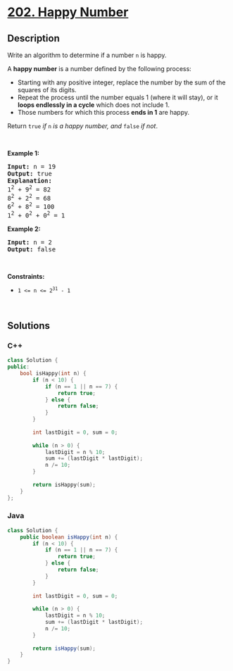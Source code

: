 # [202. Happy Number](https://leetcode.com/problems/happy-number)

## Description

<p>Write an algorithm to determine if a number <code>n</code> is happy.</p>

<p>A <strong>happy number</strong> is a number defined by the following process:</p>

<ul>
    <li>Starting with any positive integer, replace the number by the sum of the squares of its digits.</li>
    <li>Repeat the process until the number equals 1 (where it will stay), or it <strong>loops endlessly in a cycle</strong> which does not include 1.</li>
    <li>Those numbers for which this process <strong>ends in 1</strong> are happy.</li>
</ul>

<p>Return <code>true</code> <em>if</em> <code>n</code> <em>is a happy number, and</em> <code>false</code> <em>if not</em>.</p>

<p>&nbsp;</p>
<p><strong class="example">Example 1:</strong></p>

<pre>
<strong>Input:</strong> n = 19
<strong>Output:</strong> true
<strong>Explanation:</strong>
1<sup>2</sup> + 9<sup>2</sup> = 82
8<sup>2</sup> + 2<sup>2</sup> = 68
6<sup>2</sup> + 8<sup>2</sup> = 100
1<sup>2</sup> + 0<sup>2</sup> + 0<sup>2</sup> = 1
</pre>

<p><strong class="example">Example 2:</strong></p>

<pre>
<strong>Input:</strong> n = 2
<strong>Output:</strong> false
</pre>

<p>&nbsp;</p>
<p><strong>Constraints:</strong></p>

<ul>
    <li><code>1 &lt;= n &lt;= 2<sup>31</sup> - 1</code></li>
</ul>
<p>&nbsp;</p>

## Solutions

<!-- tabs:start -->

### **C++**

```cpp
class Solution {
public:
    bool isHappy(int n) {
        if (n < 10) {
            if (n == 1 || n == 7) {
                return true;
            } else {
                return false;
            }
        }
        
        int lastDigit = 0, sum = 0;
        
        while (n > 0) {
            lastDigit = n % 10;
            sum += (lastDigit * lastDigit);
            n /= 10;
        }
        
        return isHappy(sum);
    }
};
```

### **Java**

```java
class Solution {
    public boolean isHappy(int n) {
        if (n < 10) {
            if (n == 1 || n == 7) {
                return true;
            } else {
                return false;
            }
        }
        
        int lastDigit = 0, sum = 0;
        
        while (n > 0) {
            lastDigit = n % 10;
            sum += (lastDigit * lastDigit);
            n /= 10;
        }
        
        return isHappy(sum);
    }
}
```

<!-- tabs:end -->